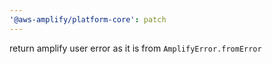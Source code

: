 ```yaml
---
'@aws-amplify/platform-core': patch
---
```


return amplify user error as it is from `AmplifyError.fromError`
